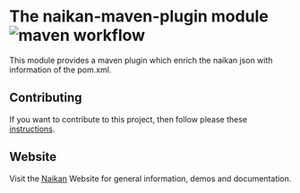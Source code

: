 # The naikan-maven-plugin module ![maven workflow](https://github.com/naikan-projects/naikan-maven-plugin/actions/workflows/maven.yml/badge.svg)

This module provides a maven plugin which enrich the naikan json with information of the pom.xml.

## Contributing
If you want to contribute to this project, then follow please these [instructions](https://github.com/naikan-projects/.github/tree/main/profile/CONTRIBUTING.md).

## Website
Visit the [Naikan](https://naikan.io) Website for general information, demos and documentation.
